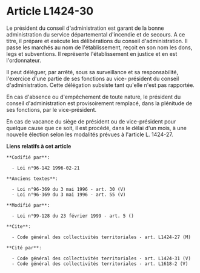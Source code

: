 # Article L1424-30

Le président du conseil d'administration est garant de la bonne administration du service départemental d'incendie et de
secours. A ce titre, il prépare et exécute les délibérations du conseil d'administration. Il passe les marchés au nom de
l'établissement, reçoit en son nom les dons, legs et subventions. Il représente l'établissement en justice et en est
l'ordonnateur.

Il peut déléguer, par arrêté, sous sa surveillance et sa responsabilité, l'exercice d'une partie de ses fonctions au vice-
président du conseil d'administration. Cette délégation subsiste tant qu'elle n'est pas rapportée.

En cas d'absence ou d'empêchement de toute nature, le président du conseil d'administration est provisoirement remplacé, dans
la plénitude de ses fonctions, par le vice-président.

En cas de vacance du siège de président ou de vice-président pour quelque cause que ce soit, il est procédé, dans le délai
d'un mois, à une nouvelle élection selon les modalités prévues à l'article L. 1424-27.

**Liens relatifs à cet article**

	**Codifié par**:

	  - Loi n°96-142 1996-02-21

	**Anciens textes**:

	  - Loi n°96-369 du 3 mai 1996 - art. 30 (V)
	  - Loi n°96-369 du 3 mai 1996 - art. 55 (V)

	**Modifié par**:

	  - Loi n°99-128 du 23 février 1999 - art. 5 ()

	**Cite**:

	  - Code général des collectivités territoriales - art. L1424-27 (M)

	**Cité par**:

	  - Code général des collectivités territoriales - art. L1424-31 (V)
	  - Code général des collectivités territoriales - art. L1618-2 (V)
